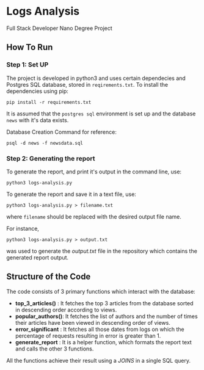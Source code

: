 # Logs Analysis
Full Stack Developer Nano Degree Project 

## How To Run

### Step 1: Set UP
The project is developed in python3 and uses certain dependecies and Postgres SQL database, stored in `reqirements.txt`. To install the dependencies using pip:

`pip install -r requirements.txt`

It is assumed that the `postgres sql` environment is set up and the database `news` with it's data exists.

Database Creation Command for reference:

`psql -d news -f newsdata.sql`

### Step 2: Generating the report

To generate the report, and print it's output in the command line, use:

`python3 logs-analysis.py`

To generate the report and save it in a text file, use:

`python3 logs-analysis.py > filename.txt` 

where `filename` should be replaced with the desired output file name.

For instance, 

`python3 logs-analysis.py > output.txt` 

was used to generate the *output.txt* file in the repository which contains the generated report output.

## Structure of the Code

The code consists of 3 primary functions which interact with the database:

* **top_3_articles()** : It fetches the top 3 articles from the database sorted in descending order according to views.
* **popular_authors()**: It fetches the list of authors and the number of times their articles have been viewed in descending order of views.
* **error_significant** : It fetches all those dates from logs on which the percentage of requests resulting in error is greater than 1.
* **generate_report** : It is a helper function, which formats the report text and calls the other 3 functions.

All the functions achieve their result using a *JOINS* in a single SQL query.
